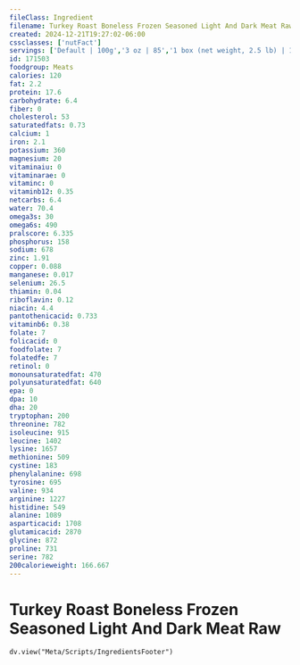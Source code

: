 ```yaml
---
fileClass: Ingredient
filename: Turkey Roast Boneless Frozen Seasoned Light And Dark Meat Raw
created: 2024-12-21T19:27:02-06:00
cssclasses: ['nutFact']
servings: ['Default | 100g','3 oz | 85','1 box (net weight, 2.5 lb) | 1134']
id: 171503
foodgroup: Meats
calories: 120
fat: 2.2
protein: 17.6
carbohydrate: 6.4
fiber: 0
cholesterol: 53
saturatedfats: 0.73
calcium: 1
iron: 2.1
potassium: 360
magnesium: 20
vitaminaiu: 0
vitaminarae: 0
vitaminc: 0
vitaminb12: 0.35
netcarbs: 6.4
water: 70.4
omega3s: 30
omega6s: 490
pralscore: 6.335
phosphorus: 158
sodium: 678
zinc: 1.91
copper: 0.088
manganese: 0.017
selenium: 26.5
thiamin: 0.04
riboflavin: 0.12
niacin: 4.4
pantothenicacid: 0.733
vitaminb6: 0.38
folate: 7
folicacid: 0
foodfolate: 7
folatedfe: 7
retinol: 0
monounsaturatedfat: 470
polyunsaturatedfat: 640
epa: 0
dpa: 10
dha: 20
tryptophan: 200
threonine: 782
isoleucine: 915
leucine: 1402
lysine: 1657
methionine: 509
cystine: 183
phenylalanine: 698
tyrosine: 695
valine: 934
arginine: 1227
histidine: 549
alanine: 1089
asparticacid: 1708
glutamicacid: 2870
glycine: 872
proline: 731
serine: 782
200calorieweight: 166.667
---
```


# Turkey Roast Boneless Frozen Seasoned Light And Dark Meat Raw

```dataviewjs
dv.view("Meta/Scripts/IngredientsFooter")
```